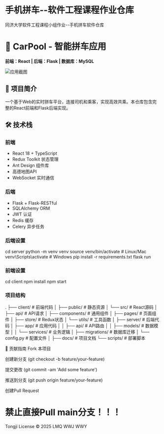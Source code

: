 # 手机拼车--软件工程课程作业仓库
同济大学软件工程课程小组作业--手机拼车软件仓库
# 🚗 CarPool - 智能拼车应用

**前端：React | 后端：Flask | 数据库：MySQL**

![应用截图](./app-preview.png)

## 🌟 项目简介

一个基于Web的实时拼车平台，连接司机和乘客，实现高效共乘。本仓库包含完整的React前端和Flask后端实现。

## 🛠️ 技术栈

### 前端
- React 18 + TypeScript
- Redux Toolkit 状态管理
- Ant Design 组件库
- 高德地图API
- WebSocket 实时通信

### 后端
- Flask + Flask-RESTful
- SQLAlchemy ORM
- JWT 认证
- Redis 缓存
- Celery 异步任务


### 后端设置
cd server
python -m venv venv
source venv/bin/activate  # Linux/Mac
venv\Scripts\activate  # Windows
pip install -r requirements.txt
flask run
### 前端设置
cd client
npm install
npm start

### 项目结构

.
├── client/                 # 前端代码
│   ├── public/            # 静态资源
│   └── src/               # React源码
│       ├── api/           # API请求
│       ├── components/    # 通用组件
│       ├── pages/         # 页面组件
│       ├── store/         # Redux状态
│       └── utils/         # 工具函数
│
├── server/                # 后端代码
│   ├── app/               # 应用代码
│   │   ├── api/          # API路由
│   │   ├── models/       # 数据模型
│   │   └── services/     # 业务逻辑
│   ├── migrations/       # 数据库迁移
│   └── config.py         # 配置文件
│
├── docs/                  # 项目文档
└── scripts/               # 部署脚本

🤝 贡献指南
Fork 本项目

创建新分支 (git checkout -b feature/your-feature)

提交更改 (git commit -am 'Add some feature')

推送到分支 (git push origin feature/your-feature)

创建Pull Request 

# 禁止直接Pull main分支！！！

Tongji License © 2025 LMQ WWJ WWY

